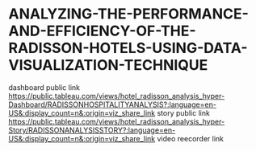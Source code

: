 # ANALYZING-THE-PERFORMANCE-AND-EFFICIENCY-OF-THE-RADISSON-HOTELS-USING-DATA-VISUALIZATION-TECHNIQUE
dashboard public link https://public.tableau.com/views/hotel_radisson_analysis_hyper-Dashboard/RADISSONHOSPITALITYANALYSIS?:language=en-US&:display_count=n&:origin=viz_share_link
story public link https://public.tableau.com/views/hotel_radisson_analysis_hyper-Story/RADISSONANALYSISSTORY?:language=en-US&:display_count=n&:origin=viz_share_link
video reecorder link
